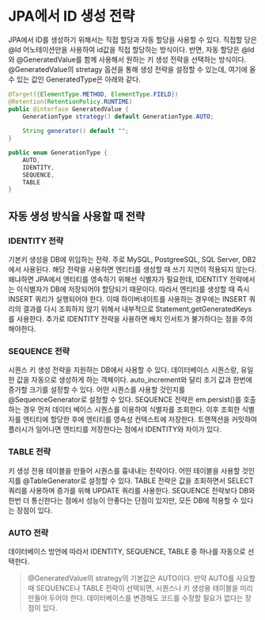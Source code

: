 # JPA에서 ID 생성 전략
JPA에서 ID를 생성하기 위해서는 직접 할당과 자동 할당을 사용할 수 있다.
직접할 당은 @Id 어노테이션만을 사용하여 id값을 직접 할당하는 방식이다.
반면, 자동 할당은 @Id와 @GeneratedValue를 함께 사용해서 원하는 키 생성 전략을 선택하는 방식이다.
@GeneratedValue의 stretagy 옵션을 통해 생성 전략을 설정할 수 있는데, 여기에 올 수 있는 값인 GeneratedType은 아래와 같다.

```java
@Target({ElementType.METHOD, ElementType.FIELD})  
@Retention(RetentionPolicy.RUNTIME)  
public @interface GeneratedValue {  
    GenerationType strategy() default GenerationType.AUTO;  
  
    String generator() default "";  
}

public enum GenerationType { 
	AUTO,
	IDENTITY,
	SEQUENCE, 
	TABLE
}
```

## 자동 생성 방식을 사용할 때 전략
### IDENTITY 전략
기본키 생성을 DB에 위임하는 전략. 주로 MySQL, PostgreeSQL, SQL Server, DB2에서 사용된다.
해당 전략을 사용하면 엔티티를 생성할 때 쓰기 지연이 적용되지 않는다.
왜냐하면 JPA에서 엔티티를 영속하기 위해선 식별자가 필요한데, IDENTITY 전략에서는 이식별자가 DB에 저장되어야 할당되기 때문이다. 따라서 엔티티를 생성할 때 즉시 INSERT 쿼리가 실행되어야 한다.
이때 하이버네이트를 사용하는 경우에는 INSERT 쿼리의 결과를 다시 조회하지 않기 위해서 내부적으로 Statement,getGeneratedKeys를 사용한다.
추가로 IDENTITY 전략을 사용하면 배치 인서트가 불가하다는 점을 주의해야한다.

### SEQUENCE 전략
시퀀스 키 생성 전략을 지원하는 DB에서 사용할 수 있다.
데이터베이스 시퀀스랑, 유일한 값을 자동으로 생성하게 하는 객체이다.
auto_increment와 달리 초기 값과 한번에 증가할 크기를 설정할 수 있다.
어떤 시퀀스를 사용할 것인지를 @SequenceGenerator로 설정할 수 있다.
SEQUENCE 전략은 em.persist()를 호출하는 경우 먼저 데이터 베이스 시퀀스를 이용하여 식별자를 조회한다.
이후 조회한 식별자를 엔티티에 할당한 후에 엔티티를 영속성 컨텍스트에 저장한다.
트랜잭션을 커밋하여 플러시가 일어나면 엔티티를 저장한다는 점에서 IDENTITY와 차이가 있다.

### TABLE 전략
키 생성 전용 테이블을 만들어 시퀀스를 흉내내는 전략이다. 어떤 테이블을 사용할 것인지를 @TableGenerator로 설정할 수 있다. TABLE 전략은 값을 조회하면서 SELECT 쿼리를 사용하며 증가를 위해 UPDATE 쿼리를 사용한다.
SEQUENCE 전략보다 DB와 한번 더 통신한다는 점에서 성능이 안좋다는 단점이 있지만, 모든 DB에 적용할 수 있다는 장점이 있다.

### AUTO 전략
데이터베이스 방언에 따라서 IDENTITY, SEQUENCE, TABLE 중 하나를 자동으로 선택한다.
>@GeneratedValue의 strategy의 기본값은 AUTO이다.
만약 AUTO를 사요할 때 SEQUENCE나 TABLE 전략이 선택되면, 시퀀스나 키 생성용 테이블을 미리 만들어 두어야 한다.
데이터베이스를 변경해도 코드를 수정할 필요가 없다는 장점이 있다.